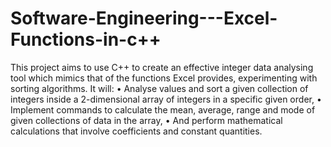 # Software-Engineering---Excel-Functions-in-c++
This project aims to use C++ to create an effective integer data analysing tool which mimics that of the functions Excel provides, experimenting with sorting algorithms. It will:
•	Analyse values and sort a given collection of integers inside a 2-dimensional array of integers in a specific given order,
•	Implement commands to calculate the mean, average, range and mode of given collections of data in the array,
•	And perform mathematical calculations that involve coefficients and constant quantities. 
